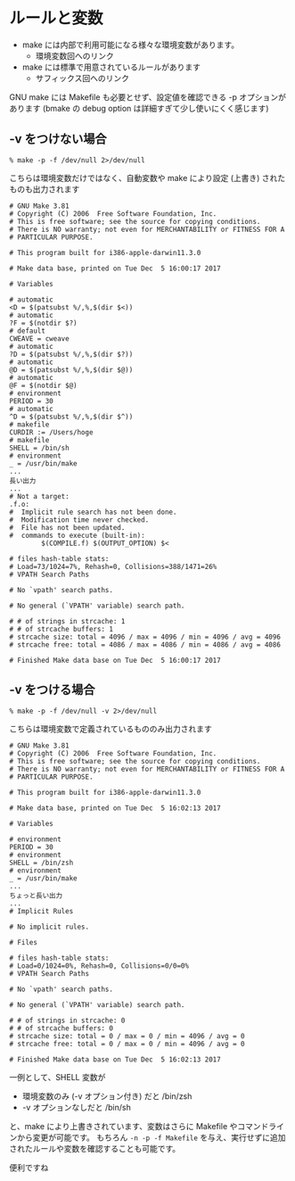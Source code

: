# ルールと変数

* make には内部で利用可能になる様々な環境変数があります。
    * 環境変数回へのリンク
* make には標準で用意されているルールがあります
    * サフィックス回へのリンク

GNU make には Makefile も必要とせず、設定値を確認できる -p オプションがあります
(bmake の debug option は詳細すぎて少し使いにくく感じます)

## -v をつけない場合

`% make -p -f /dev/null 2>/dev/null`

こちらは環境変数だけではなく、自動変数や make により設定 (上書き) されたものも出力されます

```
# GNU Make 3.81
# Copyright (C) 2006  Free Software Foundation, Inc.
# This is free software; see the source for copying conditions.
# There is NO warranty; not even for MERCHANTABILITY or FITNESS FOR A
# PARTICULAR PURPOSE.

# This program built for i386-apple-darwin11.3.0

# Make data base, printed on Tue Dec  5 16:00:17 2017

# Variables

# automatic
<D = $(patsubst %/,%,$(dir $<))
# automatic
?F = $(notdir $?)
# default
CWEAVE = cweave
# automatic
?D = $(patsubst %/,%,$(dir $?))
# automatic
@D = $(patsubst %/,%,$(dir $@))
# automatic
@F = $(notdir $@)
# environment
PERIOD = 30
# automatic
^D = $(patsubst %/,%,$(dir $^))
# makefile
CURDIR := /Users/hoge
# makefile
SHELL = /bin/sh
# environment
_ = /usr/bin/make
...
長い出力
...
# Not a target:
.f.o:
#  Implicit rule search has not been done.
#  Modification time never checked.
#  File has not been updated.
#  commands to execute (built-in):
        $(COMPILE.f) $(OUTPUT_OPTION) $<

# files hash-table stats:
# Load=73/1024=7%, Rehash=0, Collisions=388/1471=26%
# VPATH Search Paths

# No `vpath' search paths.

# No general (`VPATH' variable) search path.

# # of strings in strcache: 1
# # of strcache buffers: 1
# strcache size: total = 4096 / max = 4096 / min = 4096 / avg = 4096
# strcache free: total = 4086 / max = 4086 / min = 4086 / avg = 4086

# Finished Make data base on Tue Dec  5 16:00:17 2017
```

## -v をつける場合

`% make -p -f /dev/null -v 2>/dev/null`

こちらは環境変数で定義されているもののみ出力されます

```
# GNU Make 3.81
# Copyright (C) 2006  Free Software Foundation, Inc.
# This is free software; see the source for copying conditions.
# There is NO warranty; not even for MERCHANTABILITY or FITNESS FOR A
# PARTICULAR PURPOSE.

# This program built for i386-apple-darwin11.3.0

# Make data base, printed on Tue Dec  5 16:02:13 2017

# Variables

# environment
PERIOD = 30
# environment
SHELL = /bin/zsh
# environment
_ = /usr/bin/make
...
ちょっと長い出力
...
# Implicit Rules

# No implicit rules.

# Files

# files hash-table stats:
# Load=0/1024=0%, Rehash=0, Collisions=0/0=0%
# VPATH Search Paths

# No `vpath' search paths.

# No general (`VPATH' variable) search path.

# # of strings in strcache: 0
# # of strcache buffers: 0
# strcache size: total = 0 / max = 0 / min = 4096 / avg = 0
# strcache free: total = 0 / max = 0 / min = 4096 / avg = 0

# Finished Make data base on Tue Dec  5 16:02:13 2017
```

一例として、SHELL 変数が

* 環境変数のみ (-v オプション付き) だと /bin/zsh
* -v オプションなしだと /bin/sh

と、make により上書きされています、変数はさらに Makefile やコマンドラインから変更が可能です。
もちろん `-n -p -f Makefile` を与え、実行せずに追加されたルールや変数を確認することも可能です。

便利ですね
